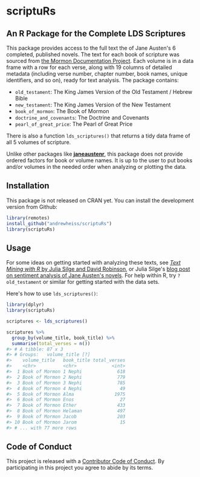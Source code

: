 # scriptuRs

## An R Package for the Complete LDS Scriptures

This package provides access to the full text the of Jane Austen's 6 completed, published novels. The text for each book of scripture was sourced from [the Mormon Documentation Project](http://scriptures.nephi.org/). Each volume is in a data frame with a row for each verse, along with 19 columns of detailed metadata (including verse number, chapter number, book names, unique identifiers, and so on), ready for text analysis. The package contains:

- `old_testament`: The King James Version of the Old Testament / Hebrew Bible
- `new_testament`: The King James Version of the New Testament
- `book_of_mormon`: The Book of Mormon
- `doctrine_and_covenants`: The Doctrine and Covenants
- `pearl_of_great_price`: The Pearl of Great Price

There is also a function `lds_scriptures()` that returns a tidy data frame of all 5 volumes of scripture.

Unlike other packages like [**janeaustenr**](https://github.com/juliasilge/janeaustenr), this package does not provide ordered factors for book or volume names. It is up to the user to put books and/or volumes in the needed order when analyzing or plotting the data.

## Installation

This package is not released on CRAN yet. You can install the development version from Github:

```r
library(remotes)
install_github("andrewheiss/scriptuRs")
library(scriptuRs)
```

## Usage

For some ideas on getting started with analyzing these texts, see [*Text Mining with R* by Julia Silge and David Robinson](https://www.tidytextmining.com/), or Julia Silge's [blog post on sentiment analysis of Jane Austen's novels](https://juliasilge.com/blog/if-i-loved-nlp-less/). For help within R, try `?old_testament` or similar for getting started with the data sets.

Here's how to use `lds_scriptures()`:

```r 
library(dplyr)
library(scriptuRs)

scriptures <- lds_scriptures()

scriptures %>% 
  group_by(volume_title, book_title) %>%
  summarise(total_verses = n())
#> # A tibble: 87 x 3
#> # Groups:   volume_title [?]
#>    volume_title   book_title total_verses
#>    <chr>          <chr>             <int>
#>  1 Book of Mormon 1 Nephi             618
#>  2 Book of Mormon 2 Nephi             779
#>  3 Book of Mormon 3 Nephi             785
#>  4 Book of Mormon 4 Nephi              49
#>  5 Book of Mormon Alma               1975
#>  6 Book of Mormon Enos                 27
#>  7 Book of Mormon Ether               433
#>  8 Book of Mormon Helaman             497
#>  9 Book of Mormon Jacob               203
#> 10 Book of Mormon Jarom                15
#> # ... with 77 more rows
```


## Code of Conduct

This project is released with a [Contributor Code of Conduct](CONDUCT.md). By participating in this project you agree to abide by its terms.
